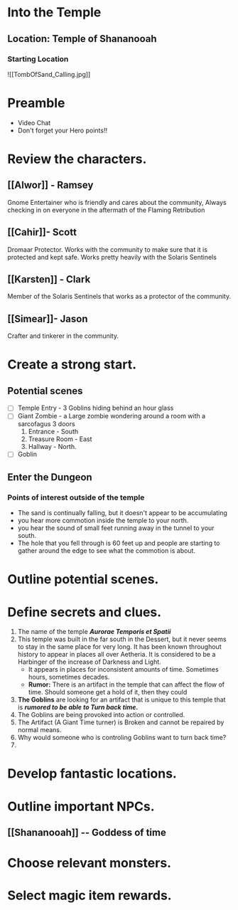 # Into the Temple

## Location: Temple of Shananooah

### **Starting Location**

![[TombOfSand_Calling.jpg]]

# Preamble
* Video Chat
* Don't forget your Hero points!!

 
# Review the characters.
## [[Alwor]] - Ramsey
Gnome Entertainer who is friendly and cares about the community, Always checking in on everyone in the aftermath of the Flaming Retribution
## [[Cahir]]- Scott
Dromaar Protector. Works with the community to make sure that it is protected and kept safe. Works pretty heavily with the Solaris Sentinels
## [[Karsten]] - Clark
Member of the Solaris Sentinels that works as a protector of the community.
## [[Simear]]- Jason
Crafter and tinkerer in the community.

# Create a strong start.
## Potential scenes
- [ ] Temple Entry - 3 Goblins hiding behind an hour glass
- [ ] Giant Zombie - a Large zombie wondering around a room with a sarcofagus 3 doors
	1. Entrance - South
	2. Treasure Room - East
	3. Hallway - North.
- [ ] Goblin 

## Enter the Dungeon

### Points of interest outside of the temple
- The sand is continually falling, but it doesn't appear to be accumulating
- you hear more commotion inside the temple to your north.
- you hear the sound of small feet running away in the tunnel to your south.
- The hole that you fell through is 60 feet up and people are starting to gather around the edge to see what the commotion is about.

# Outline potential scenes.

# Define secrets and clues.

1. The name of the temple ***Aurorae Temporis et Spatii***
2. This temple was built in the far south in the Dessert, but it never seems to stay in the same place for very long. It has been known throughout history to appear in places all over Aetheria. It is considered to be a Harbinger of the increase of Darkness and Light.
	- It appears in places for inconsistent amounts of time. Sometimes hours, sometimes decades.
	- **Rumor:** There is an artifact in the temple that can affect the flow of time. Should someone get a hold of it, then they could 
3. **The Goblins** are looking for an artifact that is unique to this temple that is ***rumored to be able to Turn back time.***
4. The Goblins are being provoked into action or controlled.
5. The Artifact (A Giant Time turner) is Broken and cannot be repaired by normal means. 
6. Why would someone who is controling Goblins want to turn back time?
7. 

# Develop fantastic locations.

# Outline important NPCs.
## [[Shananooah]] -- Goddess of time


# Choose relevant monsters.

# Select magic item rewards.